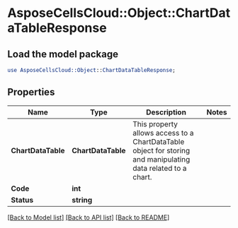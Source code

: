 # AsposeCellsCloud::Object::ChartDataTableResponse 

## Load the model package
```perl
use AsposeCellsCloud::Object::ChartDataTableResponse;
```

## Properties
Name | Type | Description | Notes
------------ | ------------- | ------------- | -------------
**ChartDataTable** | **ChartDataTable** | This property allows access to a ChartDataTable object for storing and manipulating data related to a chart. |
**Code** | **int** |  |
**Status** | **string** |  |  

[[Back to Model list]](../README.md#documentation-for-models) [[Back to API list]](../README.md#documentation-for-api-endpoints) [[Back to README]](../README.md)

